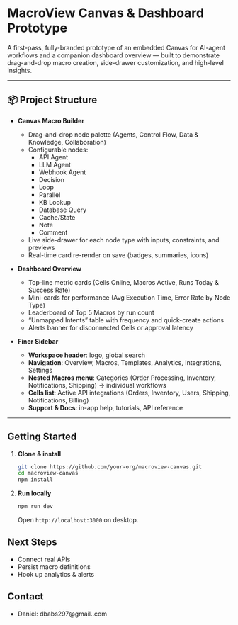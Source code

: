 # MacroView Canvas & Dashboard Prototype

A first-pass, fully-branded prototype of an embedded Canvas for AI-agent workflows and a companion dashboard overview — built to demonstrate drag-and-drop macro creation, side-drawer customization, and high-level insights.

---

## 📦 Project Structure

- **Canvas Macro Builder**  
  - Drag-and-drop node palette (Agents, Control Flow, Data & Knowledge, Collaboration)  
  - Configurable nodes:  
    - API Agent  
    - LLM Agent  
    - Webhook Agent  
    - Decision  
    - Loop  
    - Parallel  
    - KB Lookup  
    - Database Query  
    - Cache/State  
    - Note  
    - Comment  
  - Live side-drawer for each node type with inputs, constraints, and previews  
  - Real-time card re-render on save (badges, summaries, icons)

- **Dashboard Overview**  
  - Top-line metric cards (Cells Online, Macros Active, Runs Today & Success Rate)  
  - Mini-cards for performance (Avg Execution Time, Error Rate by Node Type)  
  - Leaderboard of Top 5 Macros by run count  
  - “Unmapped Intents” table with frequency and quick-create actions  
  - Alerts banner for disconnected Cells or approval latency  

- **Finer Sidebar**  
  - **Workspace header**: logo, global search  
  - **Navigation**: Overview, Macros, Templates, Analytics, Integrations, Settings  
  - **Nested Macros menu**: Categories (Order Processing, Inventory, Notifications, Shipping) → individual workflows  
  - **Cells list**: Active API integrations (Orders, Inventory, Users, Shipping, Notifications, Billing)  
  - **Support & Docs**: in-app help, tutorials, API reference  

---



## Getting Started

1. **Clone & install**  
   ```bash
   git clone https://github.com/your-org/macroview-canvas.git
   cd macroview-canvas
   npm install
   ```

2. **Run locally**

   ```bash
   npm run dev
   ```

   Open `http://localhost:3000` on desktop.

## Next Steps

* Connect real APIs
* Persist macro definitions
* Hook up analytics & alerts

## Contact


* Daniel: dbabs297@gmail..com

